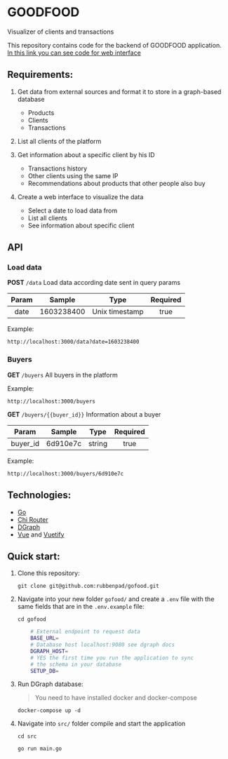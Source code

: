 # GOODFOOD

Visualizer of clients and transactions

This repository contains code for the backend of GOODFOOD application. [In this link you can see code for web interface](https://github.com/rubbenpad/vuefood)

## Requirements:

1. Get data from external sources and format it to store in a graph-based database

    - Products
    - Clients
    - Transactions

2. List all clients of the platform

3. Get information about a specific client by his ID

    - Transactions history
    - Other clients using the same IP
    - Recommendations about products that other people also buy

4. Create a web interface to visualize the data

    - Select a date to load data from
    - List all clients
    - See information about specific client

## API

### Load data

**POST** `/data` Load data according date sent in query params

| Param |   Sample   |      Type      | Required |
| :---: | :--------: | :------------: | :------: |
| date  | 1603238400 | Unix timestamp |   true   |

Example:

`http://localhost:3000/data?date=1603238400`

### Buyers

**GET** `/buyers` All buyers in the platform

Example:

`http://localhost:3000/buyers`

**GET** `/buyers/{{buyer_id}}` Information about a buyer

|  Param   |  Sample  |  Type  | Required |
| :------: | :------: | :----: | :------: |
| buyer_id | 6d910e7c | string |   true   |

Example:

`http://localhost:3000/buyers/6d910e7c`

## Technologies:

-   [Go](https://golang.org)
-   [Chi Router](https://github.com/go-chi/chi)
-   [DGraph](https://dgraph.io)
-   [Vue](https://vuejs.org) and [Vuetify](https://vuetifyjs.com)

## Quick start:

1. Clone this repository:

    `git clone git@github.com:rubbenpad/gofood.git`

2. Navigate into your new folder `gofood/` and create a `.env` file with the same fields that are in the `.env.example` file:

    `cd gofood`

    ```sh
        # External endpoint to request data
        BASE_URL=
        # Database host localhost:9080 see dgraph docs
        DGRAPH_HOST=
        # YES the first time you run the application to sync
        # the schema in your database
        SETUP_DB=
    ```

3. Run DGraph database:

    > You need to have installed docker and docker-compose

    `docker-compose up -d`

4. Navigate into `src/` folder compile and start the application

    `cd src`

    `go run main.go`
